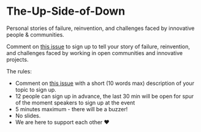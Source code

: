 # The-Up-Side-of-Down
Personal stories of failure, reinvention, and challenges faced by innovative people &amp; communities.

Comment on [this issue](https://github.com/daniellecrobinson/The-Up-Side-of-Down/issues/1) to sign up to tell your story of failure, reinvention, and challenges faced by working in open communities and innovative projects.

The rules:
- Comment on [this issue](https://github.com/daniellecrobinson/The-Up-Side-of-Down/issues/1) with a short (10 words max) description of your topic to sign up.
- 12 people can sign up in advance, the last 30 min will be open for spur of the moment speakers to sign up at the event
- 5 minutes maximum - there will be a buzzer!
- No slides.
- We are here to support each other ❤️
